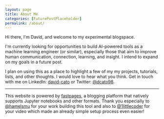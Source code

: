 ```yaml
---
layout: page
title: About Me
categories: [FuturePostPlaceholder]
permalink: /about/
---
```


Hi there, I'm David, and welcome to my experimental blogspace. 

I'm currently looking for opportunities to build AI-powered tools as a machine learning engineer (or similar), especially those that aim to improve human communication, connection, learning, and insight. I intend to expand on my goals in a future post.

I plan on using this as a place to highlight a few of my my projects, tutorials, lists, and other thoughts. I would love to hear what you think. Get in touch with me on LinkedIn: [david-cato](https://www.linkedin.com/in/david-cato/) or Twitter: [@dcato98](https://twitter.com/dcato98).

____

This website is powered by [fastpages](https://github.com/fastai/fastpages), a blogging platform that natively supports Jupyter notebooks and other formats. Thank you especially to [@hamelsmu](https://github.com/hamelsmu) for your work building this tool and also to [@1littlecoder](https://www.youtube.com/watch?v=L0boq3zqazI&feature=youtu.be) for your video which made an already simple setup process even easier!
